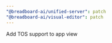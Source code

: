 ```yaml
---
"@breadboard-ai/unified-server": patch
"@breadboard-ai/visual-editor": patch
---
```


Add TOS support to app view
